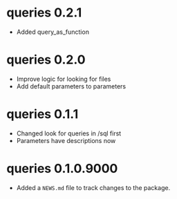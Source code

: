 # queries 0.2.1
- Added query_as_function

# queries 0.2.0
- Improve logic for looking for files
- Add default parameters to parameters

# queries 0.1.1
* Changed look for queries in /sql first
* Parameters have descriptions now

# queries 0.1.0.9000

* Added a `NEWS.md` file to track changes to the package.
